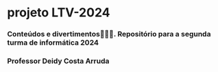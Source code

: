 # projeto LTV-2024
### Conteúdos e divertimentos😮‍💨🧏. Repositório para a segunda turma de informática 2024
### Professor Deidy Costa Arruda


